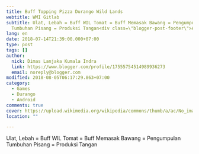 ```yaml
---
title: Buff Topping Pizza Durango Wild Lands
webtitle: WMI Gitlab
subtitle: Ulat, Lebah = Buff WIL Tomat = Buff Memasak Bawang = Pengumpulan
  Tumbuhan Pisang = Produksi Tangan<div class=\"blogger-post-footer\">Article
lang: en
date: 2018-07-14T21:39:00.000+07:00
type: post
tags: []
author:
  nick: Dimas Lanjaka Kumala Indra
  link: https://www.blogger.com/profile/17555754514989936273
  email: noreply@blogger.com
modified: 2018-08-05T06:17:29.863+07:00
category:
  - Games
  - Durango
  - Android
comments: true
cover: https://upload.wikimedia.org/wikipedia/commons/thumb/a/ac/No_image_available.svg/2048px-No_image_available.svg.png
location: ""

---
```


Ulat, Lebah = Buff WIL  Tomat = Buff Memasak Bawang = Pengumpulan Tumbuhan Pisang = Produksi Tangan